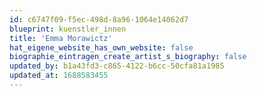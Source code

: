 ```yaml
---
id: c6747f09-f5ec-498d-8a96-1064e14062d7
blueprint: kuenstler_innen
title: 'Emma Morawictz'
hat_eigene_website_has_own_website: false
biographie_eintragen_create_artist_s_biography: false
updated_by: b1a43fd3-c865-4122-b6cc-50cfa81a1985
updated_at: 1688583455
---
```

